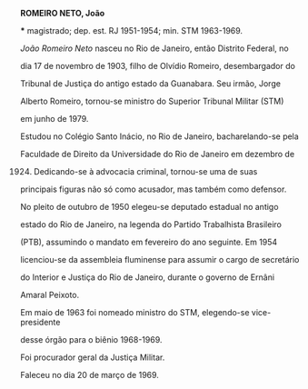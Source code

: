 **ROMEIRO NETO, João**



**\*** magistrado; dep. est. RJ 1951-1954; min. STM 1963-1969.



*João Romeiro Neto* nasceu no Rio de Janeiro, então Distrito Federal, no

dia 17 de novembro de 1903, filho de Olvídio Romeiro, desembargador do

Tribunal de Justiça do antigo estado da Guanabara. Seu irmão, Jorge

Alberto Romeiro, tornou-se ministro do Superior Tribunal Militar (STM)

em junho de 1979.



Estudou no Colégio Santo Inácio, no Rio de Janeiro, bacharelando-se pela

Faculdade de Direito da Universidade do Rio de Janeiro em dezembro de

1924. Dedicando-se à advocacia criminal, tornou-se uma de suas

principais figuras não só como acusador, mas também como defensor.



No pleito de outubro de 1950 elegeu-se deputado estadual no antigo

estado do Rio de Janeiro, na legenda do Partido Trabalhista Brasileiro

(PTB), assumindo o mandato em fevereiro do ano seguinte. Em 1954

licenciou-se da assembleia fluminense para assumir o cargo de secretário

do Interior e Justiça do Rio de Janeiro, durante o governo de Ernâni

Amaral Peixoto.



Em maio de 1963 foi nomeado ministro do STM, elegendo-se vice-presidente

desse órgão para o biênio 1968-1969.



Foi procurador geral da Justiça Militar.



Faleceu no dia 20 de março de 1969.



